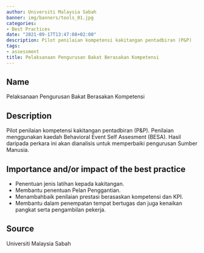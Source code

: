 ```yaml
---
author: Universiti Malaysia Sabah 
banner: img/banners/tools_01.jpg
categories:
- Best Practices
date: "2021-09-17T13:47:08+02:00"
description: Pilot penilaian kompetensi kakitangan pentadbiran (P&P)
tags:
- assessment
title: Pelaksanaan Pengurusan Bakat Berasakan Kompetensi
---
```


## Name

Pelaksanaan Pengurusan Bakat Berasakan Kompetensi

## Description

Pilot penilaian kompetensi kakitangan pentadbiran (P&P). Penilaian menggunakan kaedah Behavioral Event Self Assesment (BESA). Hasil daripada perkara ini akan dianalisis untuk memperbaiki pengurusan Sumber Manusia. 

## Importance and/or impact of the best practice

*	Penentuan jenis latihan kepada kakitangan.
* Membantu penentuan Pelan Penggantian. 
* Menambahbaik penilaian prestasi berasaskan kompetensi dan KPI.
* Membantu dalam penempatan tempat bertugas dan juga kenaikan pangkat serta pengambilan pekerja.

## Source

Universiti Malaysia Sabah 